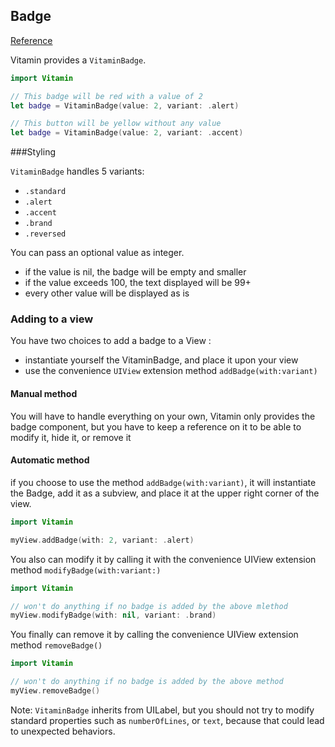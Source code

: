 ## Badge
[Reference](https://www.decathlon.design/726f8c765/p/465f7c-badge/b/84df92)

Vitamin provides a `VitaminBadge`.

```swift
import Vitamin

// This badge will be red with a value of 2
let badge = VitaminBadge(value: 2, variant: .alert)

// This button will be yellow without any value
let badge = VitaminBadge(value: 2, variant: .accent)
```

###Styling

`VitaminBadge` handles 5 variants:
- `.standard`
- `.alert`
- `.accent`
- `.brand`
- `.reversed`

You can pass an optional value as integer.
- if the value is nil, the badge will be empty and smaller
- if the value exceeds 100, the text displayed will be 99+
- every other value will be displayed as is

### Adding to a view
You have two choices to add a badge to a View :
- instantiate yourself the VitaminBadge, and place it upon your view
- use the convenience `UIView` extension method `addBadge(with:variant)`

#### Manual method
You will have to handle everything on your own, Vitamin only provides the badge component, but you have to keep a reference on it to be able to modify it, hide it, or remove it


#### Automatic method
if you choose to use the method `addBadge(with:variant)`, it will instantiate the Badge, add it as a subview, and place it at the upper right corner of the view.

```swift
import Vitamin

myView.addBadge(with: 2, variant: .alert)
```

You also can modify it by calling it with the convenience UIView extension method `modifyBadge(with:variant:)`

```swift
import Vitamin

// won't do anything if no badge is added by the above mlethod
myView.modifyBadge(with: nil, variant: .brand)
```

You finally can remove it by calling the convenience UIView extension method `removeBadge()`
```swift
import Vitamin

// won't do anything if no badge is added by the above method
myView.removeBadge()
```


Note: `VitaminBadge` inherits from UILabel, but you should not try to modify standard properties such as `numberOfLines`, or `text`, because that could lead to unexpected behaviors.
